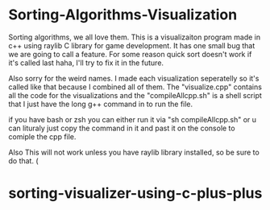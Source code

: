 # Sorting-Algorithms-Visualization



Sorting algorithms, we all love them. This is a visualizaiton program made in c++ using raylib C library for game development. It has one small bug that we are going to call a feature. For some reason quick sort doesn't work if it's called last haha, I'll try to fix it in the future. 


Also sorry for the weird names. I made each visualization seperatelly so it's called like that because I combined all of them. The "visualize.cpp" contains all the code for the visualizations and the "compileAllcpp.sh" is a shell script that I just have the long g++ command in to run the file. 

if you have bash or zsh you can either run it via "sh compileAllcpp.sh" or u can lituraly just copy the command in it and past it on the console to comiple the cpp file.


Also This will not work unless you have raylib library installed, so be sure to do that.
(


# sorting-visualizer-using-c-plus-plus
